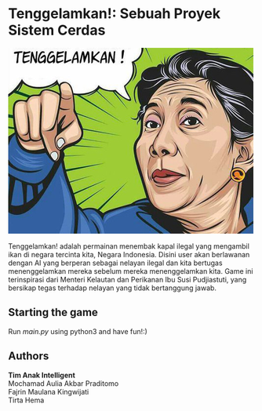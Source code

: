 # Tenggelamkan!: Sebuah Proyek Sistem Cerdas

![Susi: Tenggelamkan!](assets/Tenggelamkan!.jpg)

Tenggelamkan! adalah permainan menembak kapal ilegal yang mengambil ikan di negara tercinta kita, Negara Indonesia. Disini user akan berlawanan dengan AI yang berperan sebagai nelayan ilegal dan kita bertugas menenggelamkan mereka sebelum mereka menenggelamkan kita. Game ini terinspirasi dari Menteri Kelautan dan Perikanan Ibu Susi Pudjiastuti, yang bersikap tegas terhadap nelayan yang tidak bertanggung jawab.

## Starting the game

Run *main.py* using python3 and have fun!:)

## Authors

**Tim Anak Intelligent**  
Mochamad Aulia Akbar Praditomo  
Fajrin Maulana Kingwijati  
Tirta Hema